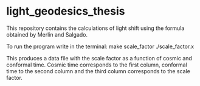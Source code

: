 # light_geodesics_thesis
This repository contains the calculations of light shift using the formula obtained by Merlin and Salgado.

To run the program write in the terminal:
make scale_factor
./scale_factor.x

This produces a data file with the scale factor as a function of cosmic and conformal time. Cosmic time corresponds to the first column, conformal time to the second column and the third column corresponds to the scale factor.

